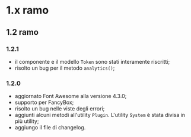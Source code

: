 # 1.x ramo
## 1.2 ramo
### 1.2.1
* il componente e il modello `Token` sono stati interamente riscritti;
* risolto un bug per il metodo `analytics()`;

### 1.2.0
* aggiornato Font Awesome alla versione 4.3.0;
* supporto per FancyBox;
* risolto un bug nelle viste degli errori;
* aggiunti alcuni metodi all'utility `Plugin`. L'utility `System` è stata divisa in più utility;
* aggiungo il file di changelog.